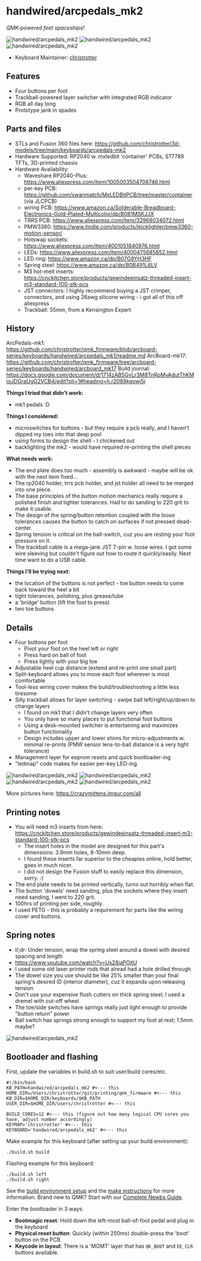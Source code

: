 # handwired/arcpedals_mk2
*QMK-powered feet spaceships!*

![handwired/arcpedals_mk2](https://i.imgur.com/2YFsvdz.jpg)
![handwired/arcpedals_mk2](https://i.imgur.com/et9Df2X.jpg)
![handwired/arcpedals_mk2](https://i.imgur.com/S3UdNZw.jpg)

* Keyboard Maintainer: [christrotter](https://github.com/christrotter)

## Features
* Four buttons per foot
* Trackball-powered layer switcher with integrated RGB indicator
* RGB all day long
* Prototype jank in spades

## Parts and files
* STLs and Fusion 360 files here: https://github.com/christrotter/3d-models/tree/main/keyboards/arcpedals-mk2
* Hardware Supported: RP2040 w. mxledbit 'container' PCBs, ST7789 TFTs, 3D-printed chassis
* Hardware Availability: 
  * Waveshare RP2040-Plus: https://www.aliexpress.com/item/1005003504708746.html
  * per-key PCB: https://github.com/swanmatch/MxLEDBitPCB/tree/master/container (via JLCPCB)
  * wiring PCB: https://www.amazon.ca/Solderable-Breadboard-Electronics-Gold-Plated-Multicolor/dp/B081MSKJJX
  * TRRS PCB: https://www.aliexpress.com/item/32968034072.html
  * PMW3360: https://www.tindie.com/products/jkicklighter/pmw3360-motion-sensor/
  * Hotswap sockets: https://www.aliexpress.com/item/4001051840976.html
  * LEDs: https://www.aliexpress.com/item/4000475685852.html
  * LED ring: https://www.amazon.ca/dp/B07G9YH3HF
  * Spring steel: https://www.amazon.ca/dp/B0B491L6LV
  * M3 hot-melt inserts: https://cnckitchen.store/products/gewindeeinsatz-threaded-insert-m3-standard-100-stk-pcs
  * JST connectors: I highly recommend buying a JST crimper, connectors, and using 26awg silicone wiring - i got all of this off aliexpress
  * Trackball: 55mm, from a Kensington Expert

## History
ArcPedals-mk1: https://github.com/christrotter/qmk_firmware/blob/arcboard-series/keyboards/handwired/arcpedals_mk1/readme.md
ArcBoard-mk17: https://github.com/christrotter/qmk_firmware/tree/arcboard-series/keyboards/handwired/arcboard_mk17
Build journal: https://docs.google.com/document/d/1714zAB5GvLr3M8TnRpMvAdutThKMioJDGraUgG2VCB4/edit?pli=1#heading=h.r2089kgowj5j

**Things I tried that didn't work:**
* mk1 pedals :D

**Things I considered:**
* microswitches for buttons - but they require a pcb really, and I haven't dipped my toes into that deep pool
* using forms to design the shell - I chickened out
* backlighting the mk2 - would have required re-printing the shell pieces

**What needs work:**
* The end plate does too much - assembly is awkward - maybe will be ok with the next item fixed...
* The rp2040 holder, trrs pcb holder, and jst holder all need to be merged into one piece.
* The base principles of the button motion mechanics really require a polished finish and tighter tolerances.  Had to do sanding to 220 grit to make it usable.
* The design of the spring/button retention coupled with the loose tolerances causes the button to catch on surfaces if not pressed dead-center.
* Spring tension is critical on the ball-switch, cuz you are resting your foot pressure on it.
* The trackball cable is a mega-jank JST 7-pin w. loose wires.  I got some wire sleeving but couldn't figure out how to route it quickly/easily.  Next time want to do a USB cable.

**Things I'll be trying next:**
* the location of the buttons is not perfect - toe button needs to come back toward the heel a bit
* tight tolerances, polishing, plus grease/lube
* a 'bridge' button (lift the foot to press)
* two toe buttons

## Details
* Four buttons per foot
  * Pivot your foot on the heel left or right
  * Press hard on ball of foot
  * Press lightly with your big toe
* Adjustable heel cup distance (extend and re-print one small part)
* Split-keyboard allows you to move each foot wherever is most comfortable
* Tool-less wiring cover makes the build/troubleshooting a little less tiresome
* Silly trackball allows for layer switching - swipe ball left/right/up/down to change layers
  * I found on mk1 that I didn't change layers very often
  * You only have so many places to put functional foot buttons
  * Using a desk-mounted switcher is entertaining and maximizes button functionality
  * Design includes upper and lower shims for micro-adjustments w. minimal re-prints (PMW sensor lens-to-ball distance is a very tight tolerance)
* Management layer for eeprom resets and quick bootloader-ing
* "ledmap" code makes for easier per-key LED-ing

![handwired/arcpedals_mk2](https://i.imgur.com/uLvFw8G.png)
![handwired/arcpedals_mk2](https://i.imgur.com/v1zb3KZ.png)
![handwired/arcpedals_mk2](https://i.imgur.com/DY65eGE.png)
![handwired/arcpedals_mk2](https://i.imgur.com/KEk4hFD.png)

More pictures here: https://crazymittens.imgur.com/all

## Printing notes
* You will need m3 inserts from here: https://cnckitchen.store/products/gewindeeinsatz-threaded-insert-m3-standard-100-stk-pcs
  * The insert holes in the model are designed for this part's dimensions: 3.9mm holes, 8-10mm deep.
  * I found these inserts far superior to the cheapies online, hold better, goes in much nicer.
  * I did not design the Fusion stuff to easily replace this dimension, sorry.  :(
* The end plate needs to be printed vertically, turns out horribly when flat.
* The button 'dowels' need sanding, plus the sockets where they insert need sanding, I went to 220 grit.
* 100hrs of printing per side, roughly.
* I used PETG - this is probably a requirement for parts like the wiring cover and buttons.

## Spring notes
* tl;dr: Under tension, wrap the spring steel around a dowel with desired spacing and length
* https://www.youtube.com/watch?v=Us28iaPOitU
* I used some old laser printer rods that alread had a hole drilled through
* The dowel size you use should be like 25% smaller than your final spring's desired ID (interior diameter), cuz it expands upon releasing tension
* Don't use your expensive flush cutters on thick spring steel; I used a dremel with cut-off wheel
* The toe/side switches have springs really just light enough to provide "button return" power
* Ball switch has springs strong enough to support my foot at rest; 1.5mm maybe?

![handwired/arcpedals_mk2](https://i.imgur.com/CRVOIf6.jpg)

## Bootloader and flashing
First, update the variables in build.sh to suit user/build cores/etc.
```shell
#!/bin/bash
KB_PATH=handwired/arcpedals_mk2 #<--- this
HOME_DIR=/Users/christrotter/git/printing/qmk_firmware #<--- this
KB_DIR=$HOME_DIR/keyboards/$KB_PATH
USER_DIR=$HOME_DIR/users/christrotter #<--- this

BUILD_CORES=12 #<--- this (figure out how many logical CPU cores you have, adjust number accordingly)
KEYMAP='christrotter' #<--- this
KEYBOARD='handwired/arcpedals_mk2' #<--- this
```
Make example for this keyboard (after setting up your build environment):

    ./build.sh build

Flashing example for this keyboard:

    ./build.sh left
    ./build.sh right

See the [build environment setup](https://docs.qmk.fm/#/getting_started_build_tools) and the [make instructions](https://docs.qmk.fm/#/getting_started_make_guide) for more information. Brand new to QMK? Start with our [Complete Newbs Guide](https://docs.qmk.fm/#/newbs).

Enter the bootloader in 3 ways:

* **Bootmagic reset**: Hold down the left-most ball-of-foot pedal and plug in the keyboard
* **Physical reset button**: Quickly (within 250ms) double-press the 'boot' button on the PCB
* **Keycode in layout**: There is a 'MGMT' layer that has `QK_BOOT` and `EE_CLR` buttons available.
